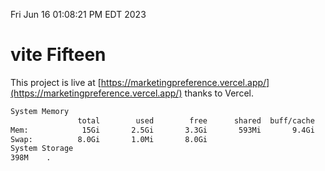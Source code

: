 Fri Jun 16 01:08:21 PM EDT 2023

# vite Fifteen


This project is live at [https://marketingpreference.vercel.app/](https://marketingpreference.vercel.app/) thanks to Vercel.

```bash
System Memory
               total        used        free      shared  buff/cache   available
Mem:            15Gi       2.5Gi       3.3Gi       593Mi       9.4Gi        11Gi
Swap:          8.0Gi       1.0Mi       8.0Gi
System Storage
398M	.
```
```bash
